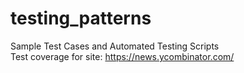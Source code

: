 # testing_patterns
Sample Test Cases and Automated Testing Scripts <br/>
Test coverage for site: https://news.ycombinator.com/
